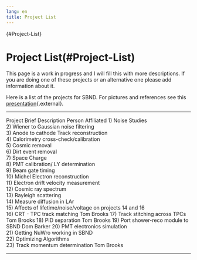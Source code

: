 ```yaml
---
lang: en
title: Project List
---
```


{#Project-List}

Project List(#Project-List)
============================================

This page is a work in progress and I will fill this with more
descriptions. If you are doing one of these projects or an alternative
one please add information about it.

Here is a list of the projects for SBND. For pictures and references see
this
[presentation](http://sbn-docdb.fnal.gov:8080/cgi-bin/RetrieveFile?docid=1604&filename=computing_update_plans_towardsMCC1.pdf&version=1){.external}.

  -------------------------------------------------------------- ------------------- -------------------
  Project                                                        Brief Description   Person Affiliated
  1\) Noise Studies                                                                  
  2\) Wiener to Gaussian noise filtering                                             
  3\) Anode to cathode Track reconstruction                                          
  4\) Calorimetry cross-check/calibration                                            
  5\) Cosmic removal                                                                 
  6\) Dirt event removal                                                             
  7\) Space Charge                                                                   
  8\) PMT calibration/ LY determination                                              
  9\) Beam gate timing                                                               
  10\) Michel Electron reconstruction                                                
  11\) Electron drift velocity measurement                                           
  12\) Cosmic ray spectrum                                                           
  13\) Rayleigh scattering                                                           
  14\) Measure diffusion in LAr                                                      
  15\) Affects of lifetime/noise/voltage on projects 14 and 16                       
  16\) CRT - TPC track matching                                                      Tom Brooks
  17\) Track stitching across TPCs                                                   Tom Brooks
  18\) PID separation                                                                Tom Brooks
  19\) Port shower-reco module to SBND                                               Dom Barker
  20\) PMT electronics simulation                                                    
  21\) Getting NuWro working in SBND                                                 
  22\) Optimizing Algorithms                                                         
  23\) Track momentum determination                                                  Tom Brooks
  -------------------------------------------------------------- ------------------- -------------------
